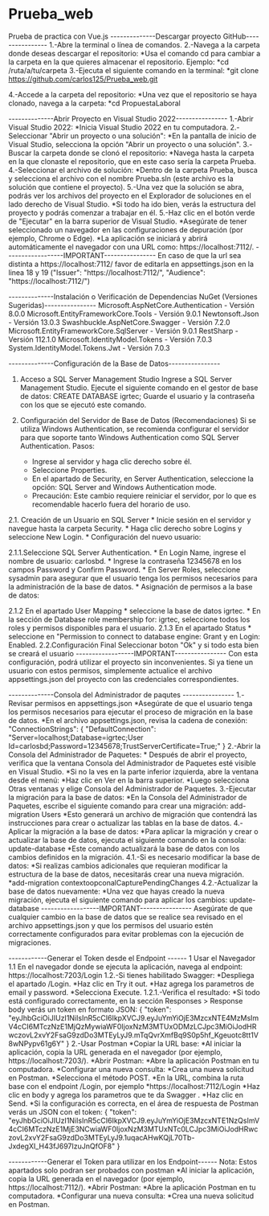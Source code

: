 # Prueba_web
Prueba de practica con Vue.js
--------------Descargar proyecto GitHub----------------
1.-Abre la terminal o línea de comandos.
2.-Navega a la carpeta donde deseas descargar el repositorio:
	*Usa el comando cd para cambiar a la carpeta en la que quieres almacenar el repositorio. Ejemplo:
	*cd /ruta/a/tu/carpeta
3.-Ejecuta el siguiente comando en la terminal:
	*git clone https://github.com/carlos125/Prueba_web.git

4.-Accede a la carpeta del repositorio:
	*Una vez que el repositorio se haya clonado, navega a la carpeta:
	*cd PropuestaLaboral

--------------Abrir Proyecto en Visual Studio 2022----------------
1.-Abrir Visual Studio 2022:
	*Inicia Visual Studio 2022 en tu computadora.
2.-Seleccionar "Abrir un proyecto o una solución":
	*En la pantalla de inicio de Visual Studio, selecciona la opción "Abrir un proyecto o una solución".
3.-Buscar la carpeta donde se clonó el repositorio:
	*Navega hasta la carpeta en la que clonaste el repositorio, que en este caso sería la carpeta Prueba.
4.-Seleccionar el archivo de solución:
	*Dentro de la carpeta Prueba, busca y selecciona el archivo con el nombre Prueba.sln (este archivo es la solución que contiene el proyecto).
5.-Una vez que la solución se abra, podrás ver los archivos del proyecto en el Explorador de soluciones en el lado derecho de Visual Studio.
	*Si todo ha ido bien, verás la estructura del proyecto y podrás comenzar a trabajar en él.
5.-Haz clic en el botón verde de "Ejecutar" en la barra superior de Visual Studio.
    *Asegúrate de tener seleccionado un navegador en las configuraciones de depuración (por ejemplo, Chrome o Edge).
    *La aplicación se iniciará y abrirá automáticamente el navegador con una URL como:
    https://localhost:7112/.
------------------IMPORTANT----------------
En caso de que la url sea distinta a https://localhost:7112/ favor de editarla en appsettings.json en la linea 18 y 19 ("Issuer": "https://localhost:7112/", "Audience": "https://localhost:7112/")

--------------Instalación o Verificación de Dependencias NuGet (Versiones Sugeridas)----------------
Microsoft.AspNetCore.Authentication - Versión 8.0.0
Microsoft.EntityFrameworkCore.Tools - Versión 9.0.1
Newtonsoft.Json - Versión 13.0.3
Swashbuckle.AspNetCore.Swagger - Versión 7.2.0
Microsoft.EntityFrameworkCore.SqlServer - Versión 9.0.1
RestSharp - Versión 112.1.0
Microsoft.IdentityModel.Tokens - Versión 7.0.3
System.IdentityModel.Tokens.Jwt - Versión 7.0.3


--------------Configuración de la Base de Datos----------------
1. Acceso a SQL Server Management Studio
	Ingrese a SQL Server Management Studio.
	Ejecute el siguiente comando en el gestor de base de datos:
		CREATE DATABASE igrtec;
	Guarde el usuario y la contraseña con los que se ejecutó este comando.

2. Configuración del Servidor de Base de Datos (Recomendaciones)
	Si se utiliza Windows Authentication, se recomienda configurar el servidor para que soporte tanto Windows Authentication como SQL Server Authentication.
	Pasos:
	* Ingrese al servidor y haga clic derecho sobre él.
	* Seleccione Properties.
	* En el apartado de Security, en Server Authentication, seleccione la opción: SQL Server and Windows Authentication mode.
	* Precaución: Este cambio requiere reiniciar el servidor, por lo que es recomendable hacerlo fuera del horario de uso.

2.1. Creación de un Usuario en SQL Server
	* Inicie sesión en el servidor y navegue hasta la carpeta Security.
	* Haga clic derecho sobre Logins y seleccione New Login.
	* Configuración del nuevo usuario:

2.1.1.Seleccione SQL Server Authentication.
	* En Login Name, ingrese el nombre de usuario: carlosbd.
	* Ingrese la contraseña 12345678 en los campos Password y Confirm Password.
	* En Server Roles, seleccione sysadmin para asegurar que el usuario tenga los permisos necesarios para la administración de la base de datos.
	* Asignación de permisos a la base de datos:

2.1.2 En el apartado User Mapping
	* seleccione la base de datos igrtec.
	* En la sección de Database role membership for: igrtec, seleccione todos los roles y permisos disponibles para el usuario.
2.1.3 En el apartado Status
	* seleccione en "Permission to connect to database engine: Grant y en Login: Enabled.
2.2.Configuración Final
	Seleccionar boton "Ok" y si todo esta bien se creará el usuario
------------------IMPORTANT----------------
Con esta configuración, podrá utilizar el proyecto sin inconvenientes.
Si ya tiene un usuario con estos permisos, simplemente actualice el archivo appsettings.json del proyecto con las credenciales correspondientes.



--------------Consola del Administrador de paqutes ----------------
1.-Revisar permisos en appsettings.json
	*Asegúrate de que el usuario tenga los permisos necesarios para ejecutar el proceso de migración en la base de datos.
	*En el archivo appsettings.json, revisa la cadena de conexión:
	"ConnectionStrings": {
    "DefaultConnection": "Server=localhost;Database=igrtec;User Id=carlosbd;Password=12345678;TrustServerCertificate=True;"
  	}
2.-Abrir la Consola del Administrador de Paquetes:
	* Después de abrir el proyecto, verifica que la ventana Consola del Administrador de Paquetes esté visible en Visual Studio.
	*Si no la ves en la parte inferior izquierda, abre la ventana desde el menú:
		*Haz clic en Ver en la barra superior.
		*Luego selecciona Otras ventanas y elige Consola del Administrador de Paquetes.
3.-Ejecutar la migración para la base de datos:
	*En la Consola del Administrador de Paquetes, escribe el siguiente comando para crear una migración:
	add-migration Users
	*Esto generará un archivo de migración que contendrá las instrucciones para crear o actualizar las tablas en la base de datos.
4.-Aplicar la migración a la base de datos:
	*Para aplicar la migración y crear o actualizar la base de datos, ejecuta el siguiente comando en la consola:
	update-database
	*Este comando actualizará la base de datos con los cambios definidos en la migración.
4.1.-Si es necesario modificar la base de datos:
	*Si realizas cambios adicionales que requieran modificar la estructura de la base de datos, necesitarás crear una nueva migración.
	*add-migration contextoopconalCapturePendingChanges
4.2.-Actualizar la base de datos nuevamente:
	*Una vez que hayas creado la nueva migración, ejecuta el siguiente comando para aplicar los cambios:
	update-database
------------------IMPORTANT----------------
Asegúrate de que cualquier cambio en la base de datos que se realice sea revisado en el archivo appsettings.json y que los permisos del usuario estén correctamente configurados para evitar problemas con la ejecución de migraciones.

------------Generar el Token desde el Endpoint ------
1 Usar el Navegador
1.1 En el navegador donde se ejecuta la aplicación, navega al endpoint:
    https://localhost:7203/Login
1.2.-Si tienes habilitado Swagger:
    *Despliega el apartado /Login.
    *Haz clic en Try it out.
    *Haz agrega los parametros de email y password.
    *Selecciona Execute.
1.2.1.-Verifica el resultado:
    *Si todo está configurado correctamente, en la sección Responses > Response body verás un token en formato JSON:
    {
        "token": "eyJhbGciOiJIUzI1NiIsInR5cCI6IkpXVCJ9.eyJuYmYiOjE3MzcxNTE4MzMsImV4cCI6MTczNzE1MjQzMywiaWF0IjoxNzM3MTUxODMzLCJpc3MiOiJodHRwczovL2xvY2FsaG9zdDo3MTEyLyJ9.mTqQvrXmfBq9S0p5hf_Kgeuotc8tt1V8wNPypv61g6Y"
    }
2.-Usar Postman
    *Copiar la URL base:
    *Al iniciar la aplicación, copia la URL generada en el navegador (por ejemplo, https://localhost:7203/).
    *Abrir Postman:
    *Abre la aplicación Postman en tu computadora.
    *Configurar una nueva consulta:
    *Crea una nueva solicitud en Postman.
    *Selecciona el método POST.
    *En la URL, combina la ruta base con el endpoint /Login, por ejemplo
        *https://localhost:7112/Login
        *Haz clic en body y agrega los parametros que te da Swagger .
        *Haz clic en Send.
        *Si la configuración es correcta, en el área de respuesta de Postman verás un JSON con el token:
        {
            "token": "eyJhbGciOiJIUzI1NiIsInR5cCI6IkpXVCJ9.eyJuYmYiOjE3MzcxNTE1NzQsImV4cCI6MTczNzE1MjE3NCwiaWF0IjoxNzM3MTUxNTc0LCJpc3MiOiJodHRwczovL2xvY2FsaG9zdDo3MTEyLyJ9.1uqacAHwKQjL70Tb-JxdegXI_H43fJ697IzuJnQfOF8"
        }
        

------------Generar el Token para utilizar en los Endpoint------
Nota: Estos apartados solo podran ser probados con postman
*Al iniciar la aplicación, copia la URL generada en el navegador (por ejemplo, https://localhost:7112/).
    *Abrir Postman:
    *Abre la aplicación Postman en tu computadora.
    *Configurar una nueva consulta:
    *Crea una nueva solicitud en Postman.
